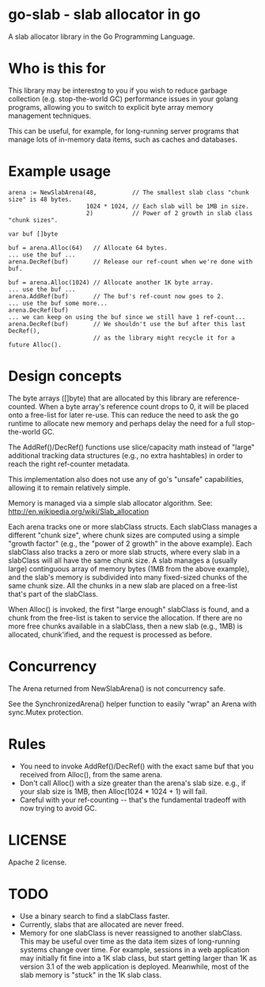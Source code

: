# go-slab - slab allocator in go

A slab allocator library in the Go Programming Language.

# Who is this for

This library may be interestng to you if you wish to reduce garbage
collection (e.g. stop-the-world GC) performance issues in your golang
programs, allowing you to switch to explicit byte array memory
management techniques.

This can be useful, for example, for long-running server programs that
manage lots of in-memory data items, such as caches and databases.

# Example usage

    arena := NewSlabArena(48,          // The smallest slab class "chunk size" is 48 bytes.
                          1024 * 1024, // Each slab will be 1MB in size.
                          2)           // Power of 2 growth in slab class "chunk sizes".

    var buf []byte

    buf = arena.Alloc(64)   // Allocate 64 bytes.
    ... use the buf ...
    arena.DecRef(buf)       // Release our ref-count when we're done with buf.

    buf = arena.Alloc(1024) // Allocate another 1K byte array.
    ... use the buf ...
    arena.AddRef(buf)       // The buf's ref-count now goes to 2.
    ... use the buf some more...
    arena.DecRef(buf)
    ... we can keep on using the buf since we still have 1 ref-count...
    arena.DecRef(buf)       // We shouldn't use the buf after this last DecRef(),
                            // as the library might recycle it for a future Alloc().

# Design concepts

The byte arrays ([]byte) that are allocated by this library are
reference-counted.  When a byte array's reference count drops to 0, it
will be placed onto a free-list for later re-use.  This can reduce the
need to ask the go runtime to allocate new memory and perhaps delay
the need for a full stop-the-world GC.

The AddRef()/DecRef() functions use slice/capacity math instead of
"large" additional tracking data structures (e.g., no extra
hashtables) in order to reach the right ref-counter metadata.

This implementation also does not use any of go's "unsafe"
capabilities, allowing it to remain relatively simple.

Memory is managed via a simple slab allocator algorithm.  See:
http://en.wikipedia.org/wiki/Slab_allocation

Each arena tracks one or more slabClass structs.  Each slabClass
manages a different "chunk size", where chunk sizes are computed using
a simple "growth factor" (e.g., the "power of 2 growth" in the above
example).  Each slabClass also tracks a zero or more slab structs,
where every slab in a slabClass will all have the same chunk size.  A
slab manages a (usually large) continguous array of memory bytes (1MB
from the above example), and the slab's memory is subdivided into many
fixed-sized chunks of the same chunk size.  All the chunks in a new
slab are placed on a free-list that's part of the slabClass.

When Alloc() is invoked, the first "large enough" slabClass is found,
and a chunk from the free-list is taken to service the allocation.  If
there are no more free chunks available in a slabClass, then a new
slab (e.g., 1MB) is allocated, chunk'ified, and the request is
processed as before.

# Concurrency

The Arena returned from NewSlabArena() is not concurrency safe.

See the SynchronizedArena() helper function to easily "wrap" an Arena
with sync.Mutex protection.

# Rules

* You need to invoke AddRef()/DecRef() with the exact same buf
  that you received from Alloc(), from the same arena.
* Don't call Alloc() with a size greater than the arena's slab size.
  e.g., if your slab size is 1MB, then Alloc(1024 * 1024 + 1) will fail.
* Careful with your ref-counting -- that's the fundamental tradeoff
  with now trying to avoid GC.

# LICENSE

Apache 2 license.

# TODO

* Use a binary search to find a slabClass faster.
* Currently, slabs that are allocated are never freed.
* Memory for one slabClass is never reassigned to another slabClass.
  This may be useful over time as the data item sizes of long-running
  systems change over time.  For example, sessions in a web application
  may initially fit fine into a 1K slab class, but start getting larger
  than 1K as version 3.1 of the web application is deployed.  Meanwhile,
  most of the slab memory is "stuck" in the 1K slab class.

